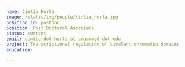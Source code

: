 ```yaml
---
name: Cintía Horta
image: /static/img/people/cintia_horta.jpg
position_id: postdoc
position: Post Doctoral Associate
status: current
email: cintía-dot-horta-at-umassmed-dot-edu
project: Transcriptional regulation of bivalent chromatin domains 
education:

---
```

